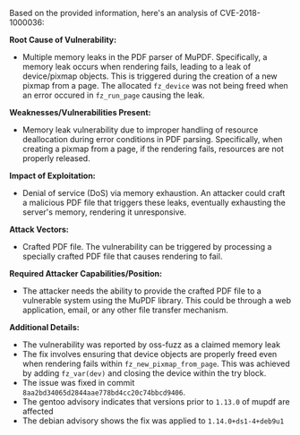Based on the provided information, here's an analysis of CVE-2018-1000036:

**Root Cause of Vulnerability:**

*   Multiple memory leaks in the PDF parser of MuPDF. Specifically, a memory leak occurs when rendering fails, leading to a leak of device/pixmap objects. This is triggered during the creation of a new pixmap from a page. The allocated `fz_device` was not being freed when an error occured in `fz_run_page` causing the leak.

**Weaknesses/Vulnerabilities Present:**

*   Memory leak vulnerability due to improper handling of resource deallocation during error conditions in PDF parsing. Specifically, when creating a pixmap from a page, if the rendering fails, resources are not properly released.

**Impact of Exploitation:**

*   Denial of service (DoS) via memory exhaustion. An attacker could craft a malicious PDF file that triggers these leaks, eventually exhausting the server's memory, rendering it unresponsive.

**Attack Vectors:**

*   Crafted PDF file. The vulnerability can be triggered by processing a specially crafted PDF file that causes rendering to fail.

**Required Attacker Capabilities/Position:**

*   The attacker needs the ability to provide the crafted PDF file to a vulnerable system using the MuPDF library. This could be through a web application, email, or any other file transfer mechanism.

**Additional Details:**

*   The vulnerability was reported by oss-fuzz as a claimed memory leak
*   The fix involves ensuring that device objects are properly freed even when rendering fails within `fz_new_pixmap_from_page`. This was achieved by adding `fz_var(dev)` and closing the device within the try block.
*  The issue was fixed in commit `8aa2bd34065d2844aae778bd4cc20c74bbcd9406`.
*  The gentoo advisory indicates that versions prior to `1.13.0` of mupdf are affected
*  The debian advisory shows the fix was applied to `1.14.0+ds1-4+deb9u1`